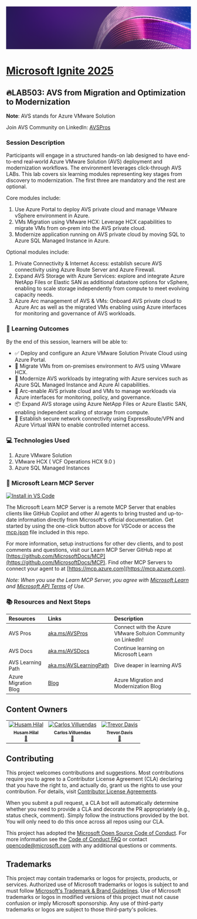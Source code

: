 <p align="center">
<img src="img/Banner-ignite-25.png" alt="decorative banner" width="1200"/>
</p>

# [Microsoft Ignite 2025](https://ignite.microsoft.com)

## 🔥LAB503: AVS from Migration and Optimization to Modernization

**Note**: AVS stands for Azure VMware Solution

Join AVS Community on LinkedIn: [AVSPros](https://aka.ms/AVSPros)

### Session Description

Participants will engage in a structured hands-on lab designed to have end-to-end real‑world Azure VMware Solution (AVS) deployment and modernization workflows. The environment leverages click-through AVS LABs. This lab covers six learning modules representing key stages from discovery to modernization. The first three are mandatory and the rest are optional.

Core modules include:
1. Use Azure Portal to deploy AVS private cloud and manage VMware vSphere environment in Azure.
2. VMs Migration using VMware HCX: Leverage HCX capabilities to migrate VMs from on‑prem into the AVS private cloud.
3. Modernize application running on AVS private cloud by moving SQL to Azure SQL Managed Instance in Azure.

Optional modules include:
1. Private Connectivity & Internet Access: establish secure AVS connectivity using Azure Route Server and Azure Firewall.
2. Expand AVS Storage with Azure Services: explore and integrate Azure NetApp Files or Elastic SAN as additional datastore options for vSphere, enabling to scale storage independently from compute to meet evolving capacity needs.
3. Azure Arc management of AVS & VMs:  Onboard AVS private cloud to Azure Arc as well as the migrated VMs enabling using Azure interfaces for monitoring and governance of AVS workloads.

### 🧠 Learning Outcomes

By the end of this session, learners will be able to:

- ✅ Deploy and configure an Azure VMware Solution Private Cloud using Azure Portal.
- 🚚 Migrate VMs from on-premises environment to AVS using VMware HCX.
- 🚀 Modernize AVS workloads by integrating with Azure services such as Azure SQL Managed Instance and Azure AI capabilities.
- 🧭 Arc-enable AVS private cloud and VMs to manage workloads via Azure interfaces for monitoring, policy, and governance.
- 📦 Expand AVS storage using Azure NetApp Files or Azure Elastic SAN, enabling independent scaling of storage from compute.
- 🔐 Establish secure network connectivity using ExpressRoute/VPN and Azure Virtual WAN to enable controlled internet access.

### 💻 Technologies Used

1. Azure VMware Solution
1. VMware HCX ( VCF Operations HCX 9.0 )
1. Azure SQL Managed Instances

### 🌟 Microsoft Learn MCP Server

[![Install in VS Code](https://img.shields.io/badge/VS_Code-Install_Microsoft_Docs_MCP-0098FF?style=flat-square&logo=visualstudiocode&logoColor=white)](https://vscode.dev/redirect/mcp/install?name=microsoft.docs.mcp&config=%7B%22type%22%3A%22http%22%2C%22url%22%3A%22https%3A%2F%2Flearn.microsoft.com%2Fapi%2Fmcp%22%7D)

The Microsoft Learn MCP Server is a remote MCP Server that enables clients like GitHub Copilot and other AI agents to bring trusted and up-to-date information directly from Microsoft's official documentation. Get started by using the one-click button above for VSCode or access the [mcp.json](.vscode/mcp.json) file included in this repo.

For more information, setup instructions for other dev clients, and to post comments and questions, visit our Learn MCP Server GitHub repo at [https://github.com/MicrosoftDocs/MCP](https://github.com/MicrosoftDocs/MCP). Find other MCP Servers to connect your agent to at [https://mcp.azure.com](https://mcp.azure.com).

*Note: When you use the Learn MCP Server, you agree with [Microsoft Learn](https://learn.microsoft.com/en-us/legal/termsofuse) and [Microsoft API Terms](https://learn.microsoft.com/en-us/legal/microsoft-apis/terms-of-use) of Use.*

### 📚 Resources and Next Steps

| Resources          | Links                             | Description        |
|:-------------------|:----------------------------------|:-------------------|
| AVS Pros | [aka.ms/AVSPros](https://aka.ms/AVSPros) | Connect with the Azure VMware Soltuion Community on LinkedIn! |
| AVS Docs | [aka.ms/AVSDocs](https://aka.ms/AVSDocs)  | Continue learning on Microsoft Learn |
| AVS Learning Path | [aka.ms/AVSLearningPath](https://aka.ms/AVSLearningPath)  | Dive deaper in learning AVS |
| Azure Migration Blog | [Blog](https://techcommunity.microsoft.com/category/azure/blog/azuremigrationblog) | Azure Migration and Modernization Blog

## Content Owners

<table>
<tr>
    <td align="center"><a href="http://github.com/mikekinsman">
        <img src="http://github.com/husamhilal.png" width="100px;" alt="Husam Hilal"/><br />
        <sub><b> Husam Hilal
</b></sub></a><br />
            <a href="https://github.com/cavillue" title="talk">📢</a> 
    </td>
    <td align="center"><a href="http://github.com/cavillue">
        <img src="http://github.com/cavillue.png" width="100px;" alt="Carlos Villuendas"/><br />
        <sub><b>Carlos Villuendas
</b></sub></a><br />
            <a href="https://github.com/mikekinsman" title="talk">📢</a> 
    </td>
    <td align="center"><a href="http://github.com/Trevor-Davis">
        <img src="http://github.com/Trevor-Davis.png" width="100px;" alt="Trevor Davis"/><br />
        <sub><b>Trevor Davis
</b></sub></a><br />
            <a href="https://github.com/mikekinsman" title="talk">📢</a> 
    </td>
</tr></table>


## Contributing

This project welcomes contributions and suggestions.  Most contributions require you to agree to a
Contributor License Agreement (CLA) declaring that you have the right to, and actually do, grant us
the rights to use your contribution. For details, visit [Contributor License Agreements](https://cla.opensource.microsoft.com).

When you submit a pull request, a CLA bot will automatically determine whether you need to provide
a CLA and decorate the PR appropriately (e.g., status check, comment). Simply follow the instructions
provided by the bot. You will only need to do this once across all repos using our CLA.

This project has adopted the [Microsoft Open Source Code of Conduct](https://opensource.microsoft.com/codeofconduct/).
For more information see the [Code of Conduct FAQ](https://opensource.microsoft.com/codeofconduct/faq/) or
contact [opencode@microsoft.com](mailto:opencode@microsoft.com) with any additional questions or comments.

## Trademarks

This project may contain trademarks or logos for projects, products, or services. Authorized use of Microsoft
trademarks or logos is subject to and must follow
[Microsoft's Trademark & Brand Guidelines](https://www.microsoft.com/legal/intellectualproperty/trademarks/usage/general).
Use of Microsoft trademarks or logos in modified versions of this project must not cause confusion or imply Microsoft sponsorship.
Any use of third-party trademarks or logos are subject to those third-party's policies.
